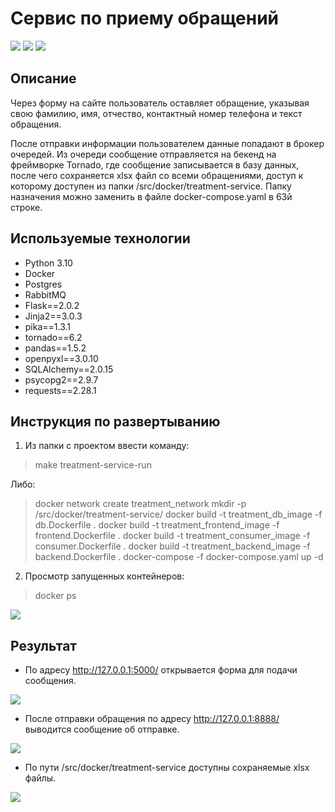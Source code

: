 ﻿#  Сервис по приему обращений #

![](https://github.com/katecapri/images-for-readme/blob/main/Python.png) ![](https://github.com/katecapri/images-for-readme/blob/main/docker.png)
  ![](https://github.com/katecapri/images-for-readme/blob/main/RabbitMQ.png)


##  Описание ##

Через форму на сайте пользователь оставляет обращение, указывая свою фамилию, имя, отчество, контактный номер телефона и текст обращения. 

После отправки информации пользователем данные попадают в брокер очередей. Из очереди сообщение отправляется на бекенд на фреймворке Tornado, где 
сообщение записывается в базу данных, после чего сохраняется xlsx файл со всеми обращениями, доступ к которому доступен из папки /src/docker/treatment-service. Папку назначения можно заменить в файле docker-compose.yaml в 63й строке.

##  Используемые технологии ##

- Python 3.10
- Docker
- Postgres
- RabbitMQ
- Flask==2.0.2
- Jinja2==3.0.3
- pika==1.3.1
- tornado==6.2
- pandas==1.5.2
- openpyxl==3.0.10
- SQLAlchemy==2.0.15
- psycopg2==2.9.7
- requests==2.28.1


##  Инструкция по развертыванию ##

1. Из папки с проектом ввести команду:

> make treatment-service-run

Либо:

> 	docker network create treatment_network
> 	mkdir -p /src/docker/treatment-service/
> 	docker build -t treatment_db_image -f db.Dockerfile .
> 	docker build -t treatment_frontend_image -f frontend.Dockerfile .
> 	docker build -t treatment_consumer_image -f consumer.Dockerfile .
> 	docker build -t treatment_backend_image -f backend.Dockerfile .
> 	docker-compose -f docker-compose.yaml up -d

2. Просмотр запущенных контейнеров:

> docker ps

![](https://github.com/katecapri/images-for-readme/blob/main/001.png)


##  Результат ##

- По адресу <http://127.0.0.1:5000/> открывается форма для подачи сообщения.

![](https://github.com/katecapri/images-for-readme/blob/main/003.png)

- После отправки обращения по адресу <http://127.0.0.1:8888/> выводится сообщение об отправке.

![](https://github.com/katecapri/images-for-readme/blob/main/004.png)

- По пути /src/docker/treatment-service доступны сохраняемые xlsx файлы.

![](https://github.com/katecapri/images-for-readme/blob/main/005.png)
